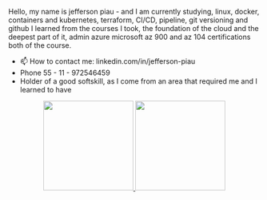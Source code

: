 Hello, my name is jefferson piau - and I am currently studying, linux,
docker, containers and kubernetes, terraform, CI/CD, pipeline, git versioning and github
I learned from the courses I took, the foundation of the cloud and the deepest part of it, admin azure microsoft
az 900 and az 104 certifications both of the course.
- 📫 How to contact me: linkedin.com/in/jefferson-piau
- Phone 55 - 11 - 972546459
- Holder of a good softskill, as I come from an area that required me and I learned to have

<div align="center">
  <a href="https://github.com/devjeffersonpiau">
  <img height="180em" src="https://github-readme-stats.vercel.app/api?username=devjeffersonpiau&show_icons=false&theme=dark&include_all_commits=true&count_private=true"/>
  <img height="180em" src="https://github-readme-stats.vercel.app/api/top-langs/?username=devjeffersonpiau&layout=compact&langs_count=7&theme=dark"/>
    </div>
 
